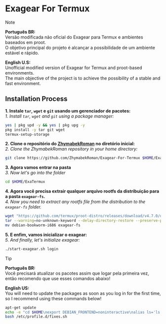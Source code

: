 # Exagear For Termux

> [!Note]
> **Português BR:** <br />
> Versão modificada não oficial do Exagear para Termux e ambientes baseados em proot. <br />
> O objetivo principal do projeto é alcançar a possibilidade de um ambiente estável e rápido.
>
> **English U.S:** <br />
> Unofficial modified version of Exagear for Termux and proot-based environments. <br />
> The main objective of the project is to achieve the possibility of a stable and fast environment.


## Installation Process

**1. Instale `tar`, `wget` e `git` usando um gerenciador de pacotes:** <br />
*1. Install `tar`, `wget` and `git` using a package manager:*

```bash
yes | pkg upd -y && yes | pkg upg -y
pkg install -y tar git wget
termux-setup-storage
```

**2. Clone o repositório do [ZhymabekRoman](https://github.com/ZhymabekRoman) no diretório inicial:** <br />
*2. Clone the ZhymabekRoman repository in your home directory:*

```bash
git clone https://github.com/ZhymabekRoman/Exagear-For-Termux $HOME/ExaTermux --recurse-submodules
```

**3. Agora vamos entrar na pasta** <br />
*3. Now let's go into the folder*

```bash
cd $HOME/ExaTermux
```

**4. Agora você precisa extrair qualquer arquivo rootfs da distribuição para a pasta `exagear-fs`.** <br />
*4. Now you need to extract any rootfs file from the distribution to the `exagear-fs` folder.* <br />

```bash
wget "https://github.com/termux/proot-distro/releases/download/v4.7.0/debian-bookworm-i686-pd-v4.7.0.tar.xz"
tar --warning=no-unknown-keyword --delay-directory-restore --preserve-permissions -xvf debian-bookworm-i686-pd-v4.7.0.tar.xz --exclude='dev'||:
mv debian-bookworm-i686 exagear-fs
```

**5. E enfim, vamos inicializar o exagear:** <br />
*5. And finally, let's initialize exagear:*

```bash
./start-exagear.sh login
```

> [!Tip]
> **Português BR:** <br />
> Você precisará atualizar os pacotes assim que logar pela primeira vez, então recomendo que use esses comandos abaixo!
>
> **English US:** <br />
> You will need to update the packages as soon as you log in for the first time, so I recommend using these commands below!
>
> ```bash
> apt-get update
> echo -e "cd $HOME\nexport DEBIAN_FRONTEND=noninteractive\nalias ls='ls --color=auto'\nln -s /storage/emulated/0/ /sdcard &> /dev/null" > /etc/profile.d/fixes.sh
> bash /etc/profile.d/fixes.sh
> ```
